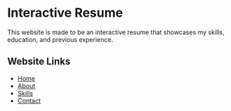 # Interactive Resume
This website is made to be an interactive resume that showcases my skills, education, and previous experience.

## Website Links
- <a href="https://juicysteak7.github.io/MyWebsite/index.html" target="_blank">Home</a>
- <a href="https://juicysteak7.github.io/MyWebsite/about.html" target="_blank">About</a>
- <a href="https://juicysteak7.github.io/MyWebsite/skills.html" target="_blank">Skills</a>
- <a href="https://juicysteak7.github.io/MyWebsite/contact.html" target="_blank">Contact</a>